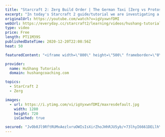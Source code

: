 ```yaml
---
title: "Starcraft 2: Zerg Build Order | The German Taxi [Zerg vs Protoss] [2020]"
excerpt: "In today's Starcraft 2 guide/tutorial we are investigating a brand new build that popped up recently called the germany taxi! It's a zerg vs protoss build order that's been destroying many protoss players as a response to the double stargate voidray meta. Let's take a look!  Starcraft 2: Zerg Build Order"
originalUrl: https://youtube.com/watch?v=igVyxwnfDMI
webUrl: https://everyday.cc/starcraft2/learning/videos/hushang-tutorials-starcraft-2-zerg-build-order-the-german-taxi-zerg-vs-protoss-2020/
type: video
price: Free
length: PT11M39S
publishedDateTime: 2020-12-20T22:08:56Z
heat: 50

featuredContent: "<iframe width=\"800\" height=\"500\" frameborder=\"0\" src=\"https://www.youtube.com/embed/igVyxwnfDMI\" allow=\"accelerometer; autoplay; encrypted-media; gyroscope; picture-in-picture\" allowfullscreen></iframe>"

provider:
  name: HuShang Tutorials
  domain: hushangcoaching.com

topics:
  - StarCraft 2
  - Zerg

images:
  - url: https://i.ytimg.com/vi/igVyxwnfDMI/maxresdefault.jpg
    width: 1280
    height: 720
    isCached: true

secured: "JvOb0Jl9RftRUMxAezlvruOWIsIsXirZhoJHhRJU5yb/+73lhyI6661DELlhYHtTRd7HDvEp6NC2Blw25aTYTl8YWxvlTTrZj3OULxLaDY8TGw2l1HW9l0q7EL7PfPWYzJz7Y1LOBZ6mKP+/uTtvBF+jpIZSeimxjNB+hmBMK2+LD1e4S+brL3LICG2RTAHYa+NQPwYOcG9jwMhxhF3iTLR9V8ElN45WjSbRv5w/JeEypfkSjzpoKp2RfDGknVq2Kej35yArmps3xbPYJqUXwsgwOsSqIGC97Rx2J2SnvsQrQ5OG5XQPxhDRNF65rL7hLWL5jcWlyhrkD7pmZuPbI/BSaHfS1AqYYraGMeeAFeLE73XXdDXya/0gcqX0TNwoPDuSLkUjWyACI2nyunMA5qT+YIvB/acA+NKNebkVt8E=;lVYs50k+9f/Vt6AySmkaFQ=="
---
```


